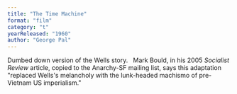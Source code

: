 ```yaml
---
title: "The Time Machine"
format: "film"
category: "t"
yearReleased: "1960"
author: "George Pal"
---
```

Dumbed down version of the Wells story.
 
Mark Bould, in his 2005 _Socialist Review_ article,  copied to the Anarchy-SF mailing list, says this adaptation "replaced Wells's  melancholy with the lunk-headed machismo of pre-Vietnam US imperialism."
 
